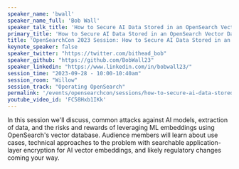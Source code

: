 ```yaml
---
speaker_name: 'bwall'
speaker_name_full: 'Bob Wall'
speaker_talk_title: 'How to Secure AI Data Stored in an OpenSearch Vector Database'
primary_title: 'How to Secure AI Data Stored in an OpenSearch Vector Database'
title: 'OpenSearchCon 2023 Session: How to Secure AI Data Stored in an OpenSearch Vector Database'
keynote_speaker: false
speaker_twitter: "https://twitter.com/bithead_bob"
speaker_github: "https://github.com/BobWall23"
speaker_linkedin: "https://www.linkedin.com/in/bobwall23/"
session_time: "2023-09-28 - 10:00-10:40am"
session_room: "Willow"
session_track: "Operating OpenSearch"
permalink: '/events/opensearchcon/sessions/how-to-secure-ai-data-stored-in-an-opensearch-vector-database.html'
youtube_video_id: 'FC58Hxb1IKk'
---
```


In this session we'll discuss, common attacks against AI models, extraction of data, and the risks and rewards of leveraging ML embeddings using OpenSearch's vector database. Audience members will learn about use cases, technical approaches to the problem with searchable application-layer encryption for AI vector embeddings, and likely regulatory changes coming your way.
